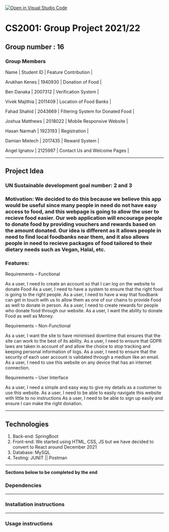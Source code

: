 [![Open in Visual Studio Code](https://classroom.github.com/assets/open-in-vscode-f059dc9a6f8d3a56e377f745f24479a46679e63a5d9fe6f495e02850cd0d8118.svg)](https://classroom.github.com/online_ide?assignment_repo_id=6108227&assignment_repo_type=AssignmentRepo)
# CS2001: Group Project 2021/22

## Group number : 16

### Group Members

Name | Student ID | Feature Contribution |

Arukhan Kenes | 1940930 | Donation of Food |

Ben Danaka | 2007312 | Verification System |

Vivek Majithia | 2011409 | Location of Food Banks |

Fahad Shahid | 2043669 | Filtering System for Donated Food |

Joshua Matthews | 2018022 | Mobile Responsive Website |

Hasan Narmah | 1923193 | Registration |

Damian Mielech | 2017435 | Reward System |

Angel Ignatov | 2125997 | Contact Us and Welcome Pages |

---

## Project Idea

### UN Sustainable development goal number: 2 and 3

### Motivation: We decided to do this because we believe this app would be useful since many people in need do not have easy access to food, and this webpage is going to allow the user to recieve food easier. Our web application will encourage people to donate food by providing vouchers and rewards based on the amount donated. Our idea is different as it allows people in need to find local foodbanks near them, and it also allows people in need to recieve packages of food tailored to their dietary needs such as Vegan, Halal, etc.

### Features:
Requirements – Functional

As a user, I need to create an account so that I can log on the website to donate Food
As a user, I need to have a system to ensure that the right food is going to the right people.
As a user, I need to have a way that foodbank can get in touch with us to allow them as one of our chains to provide Food as well to donate in person.
As a user, I need to create rewards for people who donate food through our website. 
As a user, I want the ability to donate Food as well as Money.

Requirements – Non-Functional

As a user, I want the site to have minimised downtime that ensures that the site can work to the best of its ability. 
As a user, I need to ensure that GDPR laws are taken in account of and allow the choice to stop tracking and keeping personal information of logs. 
As a user, I need to ensure that the security of each user account is validated through a medium like an email.
As a user, I need to use this website on any device that has an internet connection. 

Requirements – User Interface 

As a user, I need a simple and easy way to give my details as a customer to use this website.
As a user, I need to be able to easily navigate this website with little to no instructions
As a user, I need to be able to sign up easily and ensure I can make the right donation.

---

## Technologies

1. Back-end: SpringBoot
2. Front-end: We started using HTML, CSS, JS but we have decided to convert to React around December 2021
3. Database: MySQL
4. Testing: JUNIT || Postman

---

****Sections below to be completed by the end****

### Dependencies

---

### Installation instructions

---

### Usage instructions 
